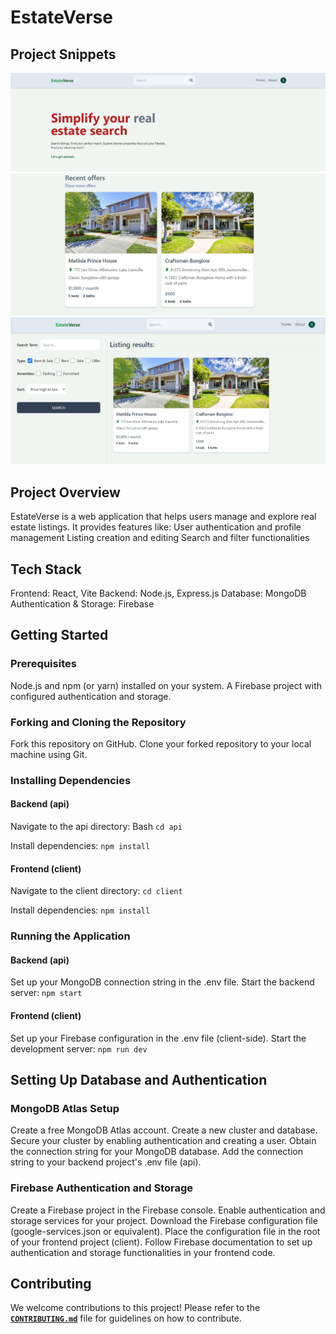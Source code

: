 # EstateVerse

## Project Snippets 
![Header](images/header.jpg)
![recent](images/recent.jpg)
![dashboard](images/dash.jpg)

## Project Overview

EstateVerse is a web application that helps users manage and explore real estate listings. It provides features like:
User authentication and profile management
Listing creation and editing 
Search and filter functionalities

## Tech Stack
Frontend: React, Vite
Backend: Node.js, Express.js
Database: MongoDB
Authentication & Storage: Firebase


## Getting Started

### Prerequisites

Node.js and npm (or yarn) installed on your system.
A Firebase project with configured authentication and storage.
### Forking and Cloning the Repository

Fork this repository on GitHub.
Clone your forked repository to your local machine using Git.
### Installing Dependencies

#### Backend (api)

Navigate to the api directory:
Bash
`cd api`

Install dependencies:
`npm install`

#### Frontend (client)

Navigate to the client directory:
`cd client`

Install dependencies:
`npm install`

### Running the Application

#### Backend (api)
Set up your MongoDB connection string in the .env file.
Start the backend server:
`npm start`

#### Frontend (client)
Set up your Firebase configuration in the .env file (client-side).
Start the development server:
`npm run dev`

## Setting Up Database and Authentication

### MongoDB Atlas Setup

Create a free MongoDB Atlas account.
Create a new cluster and database.
Secure your cluster by enabling authentication and creating a user.
Obtain the connection string for your MongoDB database.
Add the connection string to your backend project's .env file (api).
### Firebase Authentication and Storage

Create a Firebase project in the Firebase console.
Enable authentication and storage services for your project.
Download the Firebase configuration file (google-services.json or equivalent).
Place the configuration file in the root of your frontend project (client).
Follow Firebase documentation to set up authentication and storage functionalities in your frontend code.

## Contributing
We welcome contributions to this project! Please refer to the **<code><a href="https://github.com/Sujal-2820/Real-Estate-Web-Application/blob/main/CONTRIBUTING.md">CONTRIBUTING.md</a></code>** file for guidelines on how to contribute.
